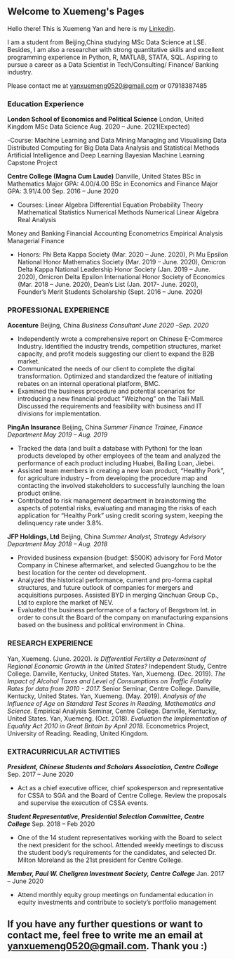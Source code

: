 ## Welcome to Xuemeng's Pages

Hello there! This is Xuemeng Yan and here is my [Linkedin](https://www.linkedin.com/in/xuemeng-yan-524045139/). 

I am a student from Beijing,China studying MSc Data Science at LSE. Besides, I am also a researcher with strong quantitative skills and excellent programming experience in Python, R, MATLAB, STATA, SQL. Aspiring to pursue a career as a Data Scientist in Tech/Consulting/ Finance/ Banking industry.

Please contact me at yanxuemeng0520@gmail.com or 07918387485


### Education Experience

**London School of Economics and Political Science**                                                                                          London, United Kingdom
MSc Data Science                                                                                                                    Aug. 2020 – June. 2021(Expected)

-Course:
Machine Learning and Data Mining
Managing and Visualising Data
Distributed Computing for Big Data
Data Analysis and Statistical Methods
Artificial Intelligence and Deep Learning
Bayesian Machine Learning
Capstone Project

**Centre College (Magna Cum Laude)**                                                                                                         Danville, United States
BSc in Mathematics Major GPA: 4.00/4.00 
BSc in Economics and Finance Major GPA: 3.91/4.00                                                                                              Sep. 2016 – June 2020

- Courses: 
Linear Algebra
Differential Equation
Probability Theory
Mathematical Statistics
Numerical Methods
Numerical Linear Algebra
Real Analysis

Money and Banking
Financial Accounting
Econometrics
Empirical Analysis
Managerial Finance

- Honors: Phi Beta Kappa Society (Mar. 2020 – June. 2020), Pi Mu Epsilon National Honor Mathematics Society (Mar. 2019 – June. 2020), Omicron Delta Kappa National Leadership Honor Society (Jan. 2019 – June. 2020), Omicron Delta Epsilon International Honor Society of Economics (Mar. 2018 – June. 2020), Dean’s List (Jan. 2017- June. 2020), Founder’s Merit Students Scholarship (Sept. 2016 – June. 2020)


### PROFESSIONAL EXPERIENCE

**Accenture**                                                                                                                                         Beijing, China
*Business Consultant                                                                                                                           June 2020 –Sep. 2020*
* Independently wrote a comprehensive report on Chinese E-Commerce Industry. Identified the industry trends,
competition structures, market capacity, and profit models suggesting our client to expand the B2B market.
* Communicated the needs of our client to complete the digital transformation. Optimized and standardized the feature
of initiating rebates on an internal operational platform, BMC.
* Examined the business procedure and potential scenarios for introducing a new financial product “Weizhong” on the
Taili Mall. Discussed the requirements and feasibility with business and IT divisions for implementation.

**PingAn Insurance**                                                                                                                                  Beijing, China
*Summer Finance Trainee, Finance Department                                                                                                    May 2019 – Aug. 2019*
* Tracked the data (and built a database with Python) for the loan products developed by other employees of the team
and analyzed the performance of each product including Huabei, Bailing Loan, Jiebei.
* Assisted team members in creating a new loan product, “Healthy Pork”, for agriculture industry – from developing the
procedure map and contacting the involved stakeholders to successfully launching the loan product online.
* Contributed to risk management department in brainstorming the aspects of potential risks, evaluating and managing the risks of each application for “Healthy Pork” using credit scoring system, keeping the delinquency rate under 3.8%.
 
**JFP Holdings, Ltd**                                                                                                                                 Beijing, China
*Summer Analyst, Strategy Advisory Department                                                                                                  May 2018 – Aug. 2018*
* Provided business expansion (budget: $500K) advisory for Ford Motor Company in Chinese aftermarket, and selected Guangzhou to be the best location for the center od development.
* Analyzed the historical performance, current and pro-forma capital structures, and future outlook of companies for mergers and acquisitions purposes. Assisted BYD in merging Qinchuan Group Cp., Ltd to explore the market of NEV.
* Evaluated the business performance of a factory of Bergstrom Int. in order to consult the Board of the company on manufacturing expansions based on the business and political environment in China.


### RESEARCH EXPERIENCE
Yan, Xuemeng. (June. 2020). *Is Differential Fertility a Determinant of Regional Economic Growth in the United States?* Independent Study, Centre College. Danville, Kentucky, United States.
Yan, Xuemeng. (Dec. 2019). *The Impact of Alcohol Taxes and Level of Consumptions on Traffic Fatality Rates for data from 2010 - 2017.* Senior Seminar, Centre College. Danville, Kentucky, United States.
Yan, Xuemeng. (May. 2019). *Analysis of the Influence of Age on Standard Test Scores in Reading, Mathematics and Science.* Empirical Analysis Seminar, Centre College. Danville, Kentucky, United States.
Yan, Xuemeng. (Oct. 2018). *Evaluation the Implementation of Equality Act 2010 in Great Britain by April 2018.* Econometrics Project, University of Reading. Reading, United Kingdom.

### EXTRACURRICULAR ACTIVITIES
***President, Chinese Students and Scholars Association, Centre College***                                                                     Sep. 2017 – June 2020
* Act as a chief executive officer, chief spokesperson and representative for CSSA to SGA and the Board of Centre College. Review the proposals and supervise the execution of CSSA events.

***Student Representative, Presidential Selection Committee, Centre College***                                                                  Sep. 2018 – Feb 2020
* One of the 14 student representatives working with the Board to select the next president for the school. Attended
weekly meetings to discuss the student body’s requirements for the candidates, and selected Dr. Milton Moreland as
the 21st president for Centre College.

***Member, Paul W. Chellgren Investment Society, Centre College***                                                                             Jan. 2017 – June 2020
* Attend monthly equity group meetings on fundamental education in equity investments and contribute to society’s portfolio management

## If you have any further questions or want to contact me, feel free to write me an email at yanxuemeng0520@gmail.com. Thank you :)
